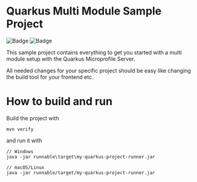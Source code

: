 # Quarkus Multi Module Sample Project
![Badge](https://img.shields.io/badge/OpenJDK-14-crimson.svg?style=plastic&logo=java)
![Badge](https://img.shields.io/badge/Quarkus-2.1.3.Final-purple.svg?style=plastic&logo=quarkus)

This sample project contains everything to get you started with a multi module setup with the Quarkus Microprofile Server.

All needed changes for your specific project should be easy like changing the build tool for your frontend etc.

# How to build and run
Build the project with 
```shell script
mvn verify
```
and run it with
```shell script
// Windows
java -jar runnable\target\my-quarkus-project-runner.jar

// macOS/Linux
java -jar runnable/target/my-quarkus-project-runner.jar
```
